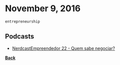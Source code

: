 # November 9, 2016

`entrepreneurship`

## Podcasts

- [NerdcastEmpreendedor 22 - Quem sabe negociar?](https://jovemnerd.com.br/nerdcast/empreendedor/quem-sabe-negociar/)


[__Back__](../README.md#nov)
